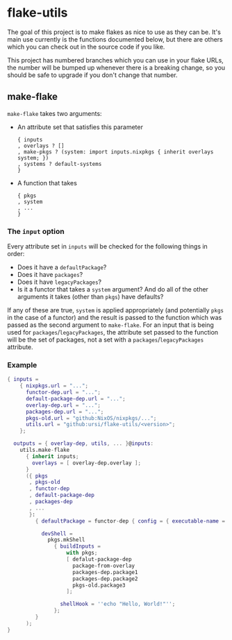 # flake-utils

The goal of this project is to make flakes as nice to use as they can be. It's main use currently is the functions documented below, but there are others which you can check out in the source code if you like.

This project has numbered branches which you can use in your flake URLs, the number will be bumped up whenever there is a breaking change, so you should be safe to upgrade if you don't change that number.

## make-flake

`make-flake` takes two arguments:

- An attribute set that satisfies this parameter
  ```
  { inputs
  , overlays ? []
  , make-pkgs ? (system: import inputs.nixpkgs { inherit overlays system; })
  , systems ? default-systems
  }
  ```
- A function that takes

  ```
  { pkgs
  , system
  , ...
  }
  ```

### The `input` option

Every attribute set in `inputs` will be checked for the following things in order:

- Does it have a `defaultPackage`?
- Does it have `packages`?
- Does it have `legacyPackages`?
- Is it a functor that takes a `system` argument? And do all of the other arguments it takes (other than `pkgs`) have defaults?

If any of these are true, `system` is applied appropriately (and potentially `pkgs` in the case of a functor) and the result is passed to the function which was passed as the second argument to `make-flake`. For an input that is being used for `packages`/`legacyPackages`, the attribute set passed to the function will be the set of packages, not a set with a `packages`/`legacyPackages` attribute.

### Example

```nix
{ inputs =
    { nixpkgs.url = "...";
      functor-dep.url = "...";
      default-package-dep.url = "...";
      overlay-dep.url = "...";
      packages-dep.url = "...";
      pkgs-old.url = "github:NixOS/nixpkgs/...";
      utils.url = "github:ursi/flake-utils/<version>";
    };

  outputs = { overlay-dep, utils, ... }@inputs:
    utils.make-flake
      { inherit inputs;
        overlays = [ overlay-dep.overlay ];
      }
      ({ pkgs
       , pkgs-old
       , functor-dep
       , default-package-dep
       , packages-dep
       , ...
       }:
         { defaultPackage = functor-dep { config = { executable-name = "example"; }; };

           devShell =
             pkgs.mkShell
               { buildInputs =
                   with pkgs;
                   [ defalut-package-dep
                     package-from-overlay
                     packages-dep.package1
                     packages-dep.package2
                     pkgs-old.package3
                   ];

                 shellHook = ''echo "Hello, World!"'';
               };
         }
      );
}
```
